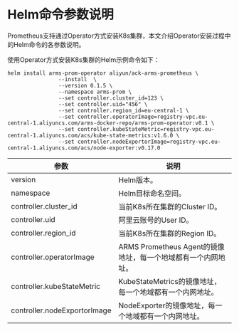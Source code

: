 # Helm命令参数说明

Prometheus支持通过Operator方式安装K8s集群，本文介绍Operator安装过程中的Helm命令的各参数说明。

使用Operator方式安装K8s集群的Helm示例命令如下：

```
helm install arms-prom-operator aliyun/ack-arms-prometheus \
                --install  \
                --version 0.1.5 \
                --namespace arms-prom \
                --set controller.cluster_id=123 \
                --set controller.uid="456" \
                --set controller.region_id=eu-central-1 \
                --set controller.operatorImage=registry-vpc.eu-central-1.aliyuncs.com/arms-docker-repo/arms-prom-operator:v0.1 \
                --set controller.kubeStateMetric=registry-vpc.eu-central-1.aliyuncs.com/acs/kube-state-metrics:v1.6.0 \
                --set controller.nodeExportorImage=registry-vpc.eu-central-1.aliyuncs.com/acs/node-exporter:v0.17.0
```

|参数|说明|
|--|--|
|version|Helm版本。|
|namespace|Helm目标命名空间。|
|controller.cluster\_id|当前K8s所在集群的Cluster ID。|
|controller.uid|阿里云账号的User ID。|
|controller.region\_id|当前K8s所在集群的Region ID。|
|controller.operatorImage|ARMS Prometheus Agent的镜像地址，每一个地域都有一个内网地址。|
|controller.kubeStateMetric|KubeStateMetrics的镜像地址，每一个地域都有一个内网地址。|
|controller.nodeExportorImage|NodeExporter的镜像地址，每一个地域都有一个内网地址。|

